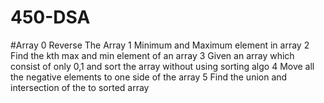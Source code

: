 # 450-DSA

#Array
0 Reverse The Array
1 Minimum and Maximum element in array
2 Find the kth max and min element of an array
3 Given an array which consist of only 0,1 and sort the array without using sorting algo
4 Move all the negative elements to one side of the array
5 Find the union and intersection of the to sorted array